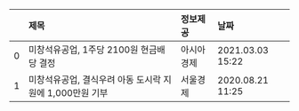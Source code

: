 |    | 제목                                                     | 정보제공   | 날짜             |
|---:|:---------------------------------------------------------|:-----------|:-----------------|
|  0 | 미창석유공업, 1주당 2100원 현금배당 결정                 | 아시아경제 | 2021.03.03 15:22 |
|  1 | 미창석유공업, 결식우려 아동 도시락 지원에 1,000만원 기부 | 서울경제   | 2020.08.21 11:25 |